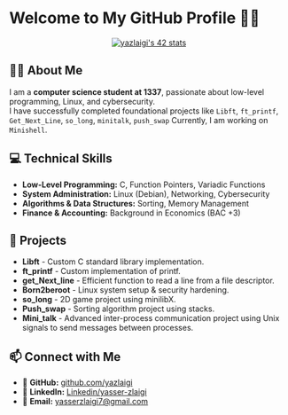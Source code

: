 # Welcome to My GitHub Profile :man_technologist:

<p align="center">
    <a href="https://github.com/oakoudad/badge42">
        <img src="https://badge.mediaplus.ma/binary/yazlaigi" alt="yazlaigi's 42 stats" />
    </a>
</p>

## :man_student: About Me
I am a **computer science student at 1337**, passionate about low-level programming, Linux, and cybersecurity.  
I have successfully completed foundational projects like `Libft`, `ft_printf`, `Get_Next_Line`, `so_long`, `minitalk`, 
`push_swap` 
Currently, I am working on `Minishell`.

## :computer: Technical Skills
- **Low-Level Programming:** C, Function Pointers, Variadic Functions
- **System Administration:** Linux (Debian), Networking, Cybersecurity
- **Algorithms & Data Structures:** Sorting, Memory Management
- **Finance & Accounting:** Background in Economics (BAC +3)

## :rocket: Projects
- **Libft** - Custom C standard library implementation.
- **ft_printf** - Custom implementation of printf.
- **get_Next_line** - Efficient function to read a line from a file descriptor.
- **Born2beroot** - Linux system setup & security hardening.
- **so_long** - 2D game project using minilibX.
- **Push_swap** - Sorting algorithm project using stacks.
- **Mini_talk** - Advanced inter-process communication project using Unix signals to send messages between processes.

## :mailbox: Connect with Me
- :small_blue_diamond: **GitHub:** [github.com/yazlaigi](https://github.com/yazlaigi)
- :small_blue_diamond: **LinkedIn:** [Linkedin/yasser-zlaigi](https://www.linkedin.com/in/yasser-zlaigi-879a24282/)
- :small_blue_diamond: **Email:** [yasserzlaigi7@gmail.com](mailto:yasserzlaigi7@gmail.com)

